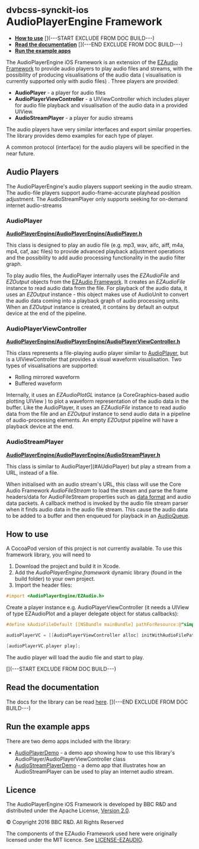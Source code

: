 # <small>dvbcss-synckit-ios</small><br/>AudioPlayerEngine Framework

* **[How to use](#how-to-use)**
[](---START EXCLUDE FROM DOC BUILD---)
* **[Read the documentation](#read-the-documentation)**
[](---END EXCLUDE FROM DOC BUILD---)
* **[Run the example apps](#run-the-example-apps)**

The AudioPlayerEngine iOS Framework is an extension of the [EZAudio Framework](https://github.com/syedhali/EZAudio) to provide audio players to play audio files and streams, with the possibility of producing visualisations of the audio data ( visualisation is currently supported only with audio files) . Three players are provided:

 * **AudioPlayer** - a player for audio files
 * **AudioPlayerViewController** -  a UIViewController which includes player for audio file playback and visualisation of the audio data in a provided UIView.
 * **AudioStreamPlayer** - a player for audio streams

The audio players have very similar interfaces and export similar properties. The library provides demo examples for each type of player.

A common protocol (interface) for the audio players will be specified in the near future.


## Audio Players
The AudioPlayerEngine's audio players support seeking in the audio stream. The audio-file players support audio-frame-accurate playhead position adjustment. The AudioStreamPlayer only supports seeking for on-demand internet audio-streams

### AudioPlayer

**[AudioPlayerEngine/AudioPlayerEngine/AudioPlayer.h](AudioPlayerEngine/AudioPlayerEngine/AudioPlayer.h)**

This class is designed to play an audio file (e.g. mp3, wav, aifc, aiff, m4a, mp4, caf, aac files) to provide advanced playback adjustment operations and the possibility to add audio processing functionality in the audio filter graph.

To play audio files, the AudioPlayer internally uses the *EZAudioFile* and *EZOutput* objects from the [EZAudio Framework](https://github.com/syedhali/EZAudio). It creates an *EZAudioFile* instance to read audio data from the file. For playback of the audio data, it uses an *EZOutput* instance - this object makes use of AudioUnit to convert the audio data coming into a playback graph of audio processing units. When an *EZOutput* instance is created, it contains by default an output device at the end of the pipeline.

### AudioPlayerViewController

**[AudioPlayerEngine/AudioPlayerEngine/AudioPlayerViewController.h](AudioPlayerEngine/AudioPlayerEngine/AudioPlayerViewController.h)**

This class represents a file-playing audio player similar to [AudioPlayer](#AUdioPlayer), but is a UIViewController that provides a visual waveform visualisation. Two types of visualisations are supported:
*  Rolling mirrored waveform
*  Buffered waveform

Internally, it uses an *EZAudioPlotGL* instance (a CoreGraphics-based audio plotting UIView
) to plot a waveform representation of the audio data in the buffer. 
Like the AudioPlayer, it uses an *EZAudioFile* instance to read audio data from the file and an *EZOutput* instance to send audio data in a pipeline of audio-processing elements. An empty *EZOutput* pipeline will have a playback device at the end.

### AudioStreamPlayer

**[AudioPlayerEngine/AudioPlayerEngine/AudioStreamPlayer.h](AudioPlayerEngine/AudioPlayerEngine/AudioStreamPlayer.h)**

This class is similar to AudioPlayer](#AUdioPlayer) but play a stream from
a URL, instead of a file.

When initialised with an audio stream's URL, this class will use the Core Audio Framework *AudioFileStream* to load the stream and parse the frame headers/data for AudioFileStream properties such as [data format]() and audio data packets. A callback method is invoked by the audio file stream parser when it finds audio data in the audio file stream. This cause the audio data to be added to a buffer and then enqueued for playback in an [AudioQueue]().

## How to use
A CocoaPod version of this project is not currently available. To use this framework library, you will need to

1. Download the project and build it in Xcode.
2. Add the *AudioPlayerEngine.framework* dynamic library (found in the build folder) to your own project.
3. Import the header files:

```objective-c
#import <AudioPlayerEngine/EZAudio.h>
```

Create a player instance e.g. AudioPlayerViewController (it needs a UIView of type EZAudioPlot and a player delegate object for status callbacks):

```objective-c
#define kAudioFileDefault [[NSBundle mainBundle] pathForResource:@"simple-drum-beat" ofType:@"wav"]

audioPlayerVC = [[AudioPlayerViewController alloc] initWithAudioFilePath:kAudioFileDefault ParentView:self.audioPlot Delegate:self];

[audioPlayerVC.player play];


```

The audio player will load the audio file and start to play.

[](---START EXCLUDE FROM DOC BUILD---)
## Read the documentation
The docs for the library can be read [here](http://bbc.github.io/dvbcss-synckit-ios/latest/AudioPlayerEngine/).
[](---END EXCLUDE FROM DOC BUILD---)



## Run the example apps
There are two demo apps included with the library:
* [AudioPlayerDemo](/AudioPlayerDemo) - a demo app showing how to use this library's AudioPlayer/AudioPlayerViewController class
* [AudioStreamPlayerDemo](/AudioStreamPlayerDemo) - a demo app that illustrates how an AudioStreamPlayer can be used to play an internet audio stream.


## Licence

The AudioPlayerEngine iOS Framework is developed by BBC R&D and distributed under the Apache License, [Version 2.0](http://www.apache.org/licenses/LICENSE-2.0).

© Copyright 2016 BBC R&D. All Rights Reserved

The components of the EZAudio Framework used here were originally licensed under the MIT licence. See [LICENSE-EZAUDIO](AudioPlayerEngine/LICENSE-EZAUDIO).
